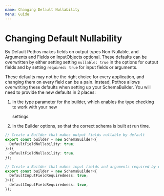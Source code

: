 ```yaml
---
name: Changing Default Nullability
menu: Guide
---
```


# Changing Default Nullability

By Default Pothos makes fields on output types Non-Nullable, and Arguments and Fields on
InputObjects optional. These defaults can be overwritten by either setting setting `nullable: true`
in the options for output fields and by setting `required: true` for input fields or arguments.

These defaults may not be the right choice for every application, and changing them on every field
can be a pain. Instead, Pothos allows overwriting these defaults when setting up your SchemaBuilder.
You will need to provide the new defaults in 2 places:

1. In the type parameter for the builder, which enables the type checking to work with your new

   settings

2. In the Builder options, so that the correct schema is built at run time.

```typescript
// Create a Builder that makes output fields nullable by default
export const builder = new SchemaBuilder<{
  DefaultFieldNullability: true;
}>({
  defaultFieldNullability: true,
});

// Create a Builder that makes input fields and arguments required by default
export const builder = new SchemaBuilder<{
  DefaultInputFieldRequiredness: true;
}>({
  defaultInputFieldRequiredness: true,
});
```
